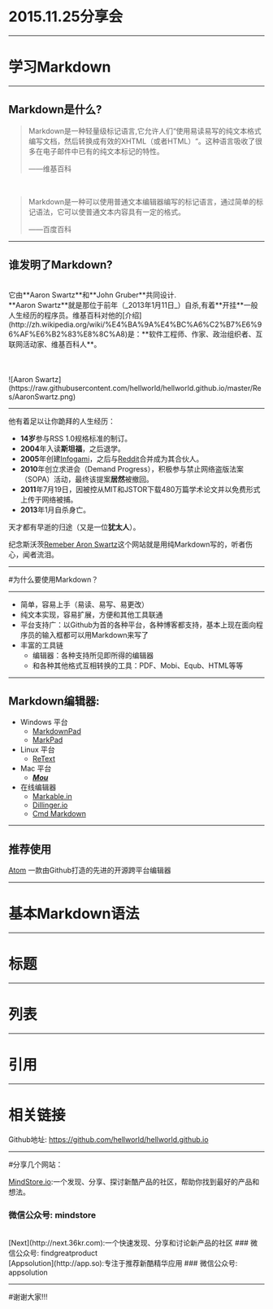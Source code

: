 # 2015.11.25分享会

---

# 学习Markdown

---

## Markdown是什么?

>Markdown是一种轻量级标记语言,它允许人们“使用易读易写的纯文本格式编写文档，然后转换成有效的XHTML（或者HTML）“。这种语言吸收了很多在电子邮件中已有的纯文本标记的特性。
>
> ——维基百科

</br>

>Markdown是一种可以使用普通文本编辑器编写的标记语言，通过简单的标记语法，它可以使普通文本内容具有一定的格式。
>
> ——百度百科
---

## 谁发明了Markdown?
</br>
它由**Aaron Swartz**和**John Gruber**共同设计.
</br>
**Aaron Swartz**就是那位于前年（_2013年1月11日_）自杀,有着**开挂**一般人生经历的程序员。维基百科对他的[介绍](http://zh.wikipedia.org/wiki/%E4%BA%9A%E4%BC%A6%C2%B7%E6%96%AF%E6%B2%83%E8%8C%A8)是：**软件工程师、作家、政治组织者、互联网活动家、维基百科人**。
</br></br></br></br>
![Aaron Swartz](https://raw.githubusercontent.com/hellworld/hellworld.github.io/master/Res/AaronSwartz.png)

---

他有着足以让你跪拜的人生经历：
</br>  

- **14岁**参与RSS 1.0规格标准的制订。     
- **2004**年入读**斯坦福**，之后退学。   
- **2005**年创建[Infogami](http://infogami.org/)，之后与[Reddit](http://www.reddit.com/)合并成为其合伙人。   
- **2010**年创立求进会（Demand Progress），积极参与禁止网络盗版法案（SOPA）活动，最终该提案**居然**被撤回。   
- **2011**年7月19日，因被控从MIT和JSTOR下载480万篇学术论文并以免费形式上传于网络被捕。     
- **2013**年1月自杀身亡。



天才都有早逝的归途（又是一位**犹太人**）。

纪念斯沃茨[Remeber Aron Swartz](http://)这个网站就是用纯Markdown写的，听者伤心，闻者流泪。

---

#为什么要使用Markdown？

---

- 简单，容易上手（易读、易写、易更改）
- 纯文本实现，容易扩展，方便和其他工具联通
- 平台支持广：以Github为首的各种平台，各种博客都支持，基本上现在面向程序员的输入框都可以用Markdown来写了
- 丰富的工具链
  - 编辑器：各种支持所见即所得的编辑器
  - 和各种其他格式互相转换的工具：PDF、Mobi、Equb、HTML等等

---

## Markdown编辑器:
* Windows 平台
    * [MarkdownPad](http://markdownpad.com/)
    * [MarkPad](http://code52.org/DownmarkerWPF/)
* Linux 平台
    * [ReText](http://sourceforge.net/p/retext/home/ReText/)
* Mac 平台
    * ***[Mou](http://mouapp.com/)***
* 在线编辑器
    * [Markable.in](http://markable.in/)
    * [Dillinger.io](http://dillinger.io/)
    * [Cmd Markdown](https://www.zybuluo.com/mdeditor)

---
## 推荐使用

[Atom](https://atom.io/)
一款由Github打造的先进的开源跨平台编辑器


---
# 基本Markdown语法

---
# 标题

---

# 列表

---

# 引用

---

# 相关链接

Github地址:
https://github.com/hellworld/hellworld.github.io

---

#分享几个网站：

[MindStore.io](http://mindstore.io):一个发现、分享、探讨新酷产品的社区，帮助你找到最好的产品和想法。
### 微信公众号: mindstore
</br>
[Next](http://next.36kr.com):一个快速发现、分享和讨论新产品的社区
### 微信公众号: findgreatproduct
</br>
[Appsolution](http://app.so):专注于推荐新酷精华应用
### 微信公众号: appsolution

---

#谢谢大家!!!
